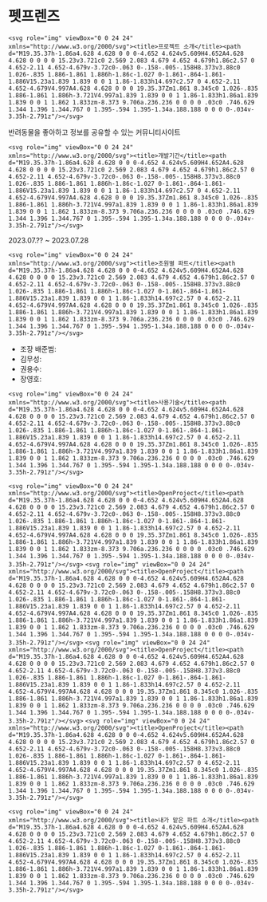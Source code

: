 # 펫프렌즈

```<svg role="img" viewBox="0 0 24 24" xmlns="http://www.w3.org/2000/svg"><title>프로젝트 소개</title><path d="M19.35.37h-1.86a4.628 4.628 0 0 0-4.652 4.624v5.609H4.652A4.628 4.628 0 0 0 0 15.23v3.721c0 2.569 2.083 4.679 4.652 4.679h1.86c2.57 0 4.652-2.11 4.652-4.679v-3.72c0-.063 0-.158-.005-.158H8.373v3.88c0 1.026-.835 1.886-1.861 1.886h-1.86c-1.027 0-1.861-.864-1.861-1.886V15.23a1.839 1.839 0 0 1 1.86-1.833h14.697c2.57 0 4.652-2.11 4.652-4.679V4.997A4.628 4.628 0 0 0 19.35.37Zm1.861 8.345c0 1.026-.835 1.886-1.861 1.886h-3.721V4.997a1.839 1.839 0 0 1 1.86-1.833h1.86a1.839 1.839 0 0 1 1.862 1.833zm-8.373 9.706a.236.236 0 0 0 0 .03c0 .746.629 1.344 1.396 1.344.767 0 1.395-.594 1.395-1.34a.188.188 0 0 0 0-.034v-3.35h-2.791z"/></svg>```

반려동물을 좋아하고 정보를 공유할 수 있는 커뮤니티사이트

```<svg role="img" viewBox="0 0 24 24" xmlns="http://www.w3.org/2000/svg"><title>개발기간</title><path d="M19.35.37h-1.86a4.628 4.628 0 0 0-4.652 4.624v5.609H4.652A4.628 4.628 0 0 0 0 15.23v3.721c0 2.569 2.083 4.679 4.652 4.679h1.86c2.57 0 4.652-2.11 4.652-4.679v-3.72c0-.063 0-.158-.005-.158H8.373v3.88c0 1.026-.835 1.886-1.861 1.886h-1.86c-1.027 0-1.861-.864-1.861-1.886V15.23a1.839 1.839 0 0 1 1.86-1.833h14.697c2.57 0 4.652-2.11 4.652-4.679V4.997A4.628 4.628 0 0 0 19.35.37Zm1.861 8.345c0 1.026-.835 1.886-1.861 1.886h-3.721V4.997a1.839 1.839 0 0 1 1.86-1.833h1.86a1.839 1.839 0 0 1 1.862 1.833zm-8.373 9.706a.236.236 0 0 0 0 .03c0 .746.629 1.344 1.396 1.344.767 0 1.395-.594 1.395-1.34a.188.188 0 0 0 0-.034v-3.35h-2.791z"/></svg>```

2023.07.?? ~ 2023.07.28

```<svg role="img" viewBox="0 0 24 24" xmlns="http://www.w3.org/2000/svg"><title>조원별 파트</title><path d="M19.35.37h-1.86a4.628 4.628 0 0 0-4.652 4.624v5.609H4.652A4.628 4.628 0 0 0 0 15.23v3.721c0 2.569 2.083 4.679 4.652 4.679h1.86c2.57 0 4.652-2.11 4.652-4.679v-3.72c0-.063 0-.158-.005-.158H8.373v3.88c0 1.026-.835 1.886-1.861 1.886h-1.86c-1.027 0-1.861-.864-1.861-1.886V15.23a1.839 1.839 0 0 1 1.86-1.833h14.697c2.57 0 4.652-2.11 4.652-4.679V4.997A4.628 4.628 0 0 0 19.35.37Zm1.861 8.345c0 1.026-.835 1.886-1.861 1.886h-3.721V4.997a1.839 1.839 0 0 1 1.86-1.833h1.86a1.839 1.839 0 0 1 1.862 1.833zm-8.373 9.706a.236.236 0 0 0 0 .03c0 .746.629 1.344 1.396 1.344.767 0 1.395-.594 1.395-1.34a.188.188 0 0 0 0-.034v-3.35h-2.791z"/></svg>```

- 조장 배준범:
- 김무성:
- 권용수:
- 장영호:

```<svg role="img" viewBox="0 0 24 24" xmlns="http://www.w3.org/2000/svg"><title>사용기술</title><path d="M19.35.37h-1.86a4.628 4.628 0 0 0-4.652 4.624v5.609H4.652A4.628 4.628 0 0 0 0 15.23v3.721c0 2.569 2.083 4.679 4.652 4.679h1.86c2.57 0 4.652-2.11 4.652-4.679v-3.72c0-.063 0-.158-.005-.158H8.373v3.88c0 1.026-.835 1.886-1.861 1.886h-1.86c-1.027 0-1.861-.864-1.861-1.886V15.23a1.839 1.839 0 0 1 1.86-1.833h14.697c2.57 0 4.652-2.11 4.652-4.679V4.997A4.628 4.628 0 0 0 19.35.37Zm1.861 8.345c0 1.026-.835 1.886-1.861 1.886h-3.721V4.997a1.839 1.839 0 0 1 1.86-1.833h1.86a1.839 1.839 0 0 1 1.862 1.833zm-8.373 9.706a.236.236 0 0 0 0 .03c0 .746.629 1.344 1.396 1.344.767 0 1.395-.594 1.395-1.34a.188.188 0 0 0 0-.034v-3.35h-2.791z"/></svg>```

```<svg role="img" viewBox="0 0 24 24" xmlns="http://www.w3.org/2000/svg"><title>OpenProject</title><path d="M19.35.37h-1.86a4.628 4.628 0 0 0-4.652 4.624v5.609H4.652A4.628 4.628 0 0 0 0 15.23v3.721c0 2.569 2.083 4.679 4.652 4.679h1.86c2.57 0 4.652-2.11 4.652-4.679v-3.72c0-.063 0-.158-.005-.158H8.373v3.88c0 1.026-.835 1.886-1.861 1.886h-1.86c-1.027 0-1.861-.864-1.861-1.886V15.23a1.839 1.839 0 0 1 1.86-1.833h14.697c2.57 0 4.652-2.11 4.652-4.679V4.997A4.628 4.628 0 0 0 19.35.37Zm1.861 8.345c0 1.026-.835 1.886-1.861 1.886h-3.721V4.997a1.839 1.839 0 0 1 1.86-1.833h1.86a1.839 1.839 0 0 1 1.862 1.833zm-8.373 9.706a.236.236 0 0 0 0 .03c0 .746.629 1.344 1.396 1.344.767 0 1.395-.594 1.395-1.34a.188.188 0 0 0 0-.034v-3.35h-2.791z"/></svg>```
```<svg role="img" viewBox="0 0 24 24" xmlns="http://www.w3.org/2000/svg"><title>OpenProject</title><path d="M19.35.37h-1.86a4.628 4.628 0 0 0-4.652 4.624v5.609H4.652A4.628 4.628 0 0 0 0 15.23v3.721c0 2.569 2.083 4.679 4.652 4.679h1.86c2.57 0 4.652-2.11 4.652-4.679v-3.72c0-.063 0-.158-.005-.158H8.373v3.88c0 1.026-.835 1.886-1.861 1.886h-1.86c-1.027 0-1.861-.864-1.861-1.886V15.23a1.839 1.839 0 0 1 1.86-1.833h14.697c2.57 0 4.652-2.11 4.652-4.679V4.997A4.628 4.628 0 0 0 19.35.37Zm1.861 8.345c0 1.026-.835 1.886-1.861 1.886h-3.721V4.997a1.839 1.839 0 0 1 1.86-1.833h1.86a1.839 1.839 0 0 1 1.862 1.833zm-8.373 9.706a.236.236 0 0 0 0 .03c0 .746.629 1.344 1.396 1.344.767 0 1.395-.594 1.395-1.34a.188.188 0 0 0 0-.034v-3.35h-2.791z"/></svg>```
```<svg role="img" viewBox="0 0 24 24" xmlns="http://www.w3.org/2000/svg"><title>OpenProject</title><path d="M19.35.37h-1.86a4.628 4.628 0 0 0-4.652 4.624v5.609H4.652A4.628 4.628 0 0 0 0 15.23v3.721c0 2.569 2.083 4.679 4.652 4.679h1.86c2.57 0 4.652-2.11 4.652-4.679v-3.72c0-.063 0-.158-.005-.158H8.373v3.88c0 1.026-.835 1.886-1.861 1.886h-1.86c-1.027 0-1.861-.864-1.861-1.886V15.23a1.839 1.839 0 0 1 1.86-1.833h14.697c2.57 0 4.652-2.11 4.652-4.679V4.997A4.628 4.628 0 0 0 19.35.37Zm1.861 8.345c0 1.026-.835 1.886-1.861 1.886h-3.721V4.997a1.839 1.839 0 0 1 1.86-1.833h1.86a1.839 1.839 0 0 1 1.862 1.833zm-8.373 9.706a.236.236 0 0 0 0 .03c0 .746.629 1.344 1.396 1.344.767 0 1.395-.594 1.395-1.34a.188.188 0 0 0 0-.034v-3.35h-2.791z"/></svg>```
```<svg role="img" viewBox="0 0 24 24" xmlns="http://www.w3.org/2000/svg"><title>OpenProject</title><path d="M19.35.37h-1.86a4.628 4.628 0 0 0-4.652 4.624v5.609H4.652A4.628 4.628 0 0 0 0 15.23v3.721c0 2.569 2.083 4.679 4.652 4.679h1.86c2.57 0 4.652-2.11 4.652-4.679v-3.72c0-.063 0-.158-.005-.158H8.373v3.88c0 1.026-.835 1.886-1.861 1.886h-1.86c-1.027 0-1.861-.864-1.861-1.886V15.23a1.839 1.839 0 0 1 1.86-1.833h14.697c2.57 0 4.652-2.11 4.652-4.679V4.997A4.628 4.628 0 0 0 19.35.37Zm1.861 8.345c0 1.026-.835 1.886-1.861 1.886h-3.721V4.997a1.839 1.839 0 0 1 1.86-1.833h1.86a1.839 1.839 0 0 1 1.862 1.833zm-8.373 9.706a.236.236 0 0 0 0 .03c0 .746.629 1.344 1.396 1.344.767 0 1.395-.594 1.395-1.34a.188.188 0 0 0 0-.034v-3.35h-2.791z"/></svg>```

```<svg role="img" viewBox="0 0 24 24" xmlns="http://www.w3.org/2000/svg"><title>내가 맡은 파트 소개</title><path d="M19.35.37h-1.86a4.628 4.628 0 0 0-4.652 4.624v5.609H4.652A4.628 4.628 0 0 0 0 15.23v3.721c0 2.569 2.083 4.679 4.652 4.679h1.86c2.57 0 4.652-2.11 4.652-4.679v-3.72c0-.063 0-.158-.005-.158H8.373v3.88c0 1.026-.835 1.886-1.861 1.886h-1.86c-1.027 0-1.861-.864-1.861-1.886V15.23a1.839 1.839 0 0 1 1.86-1.833h14.697c2.57 0 4.652-2.11 4.652-4.679V4.997A4.628 4.628 0 0 0 19.35.37Zm1.861 8.345c0 1.026-.835 1.886-1.861 1.886h-3.721V4.997a1.839 1.839 0 0 1 1.86-1.833h1.86a1.839 1.839 0 0 1 1.862 1.833zm-8.373 9.706a.236.236 0 0 0 0 .03c0 .746.629 1.344 1.396 1.344.767 0 1.395-.594 1.395-1.34a.188.188 0 0 0 0-.034v-3.35h-2.791z"/></svg>```
